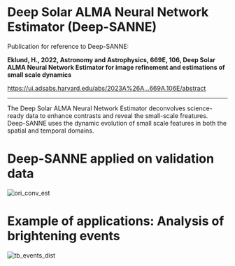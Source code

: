 # Deep Solar ALMA Neural Network Estimator (Deep-SANNE)


Publication for reference to Deep-SANNE:

$\textbf{Eklund, H., 2022, Astronomy and Astrophysics, 669E, 106, Deep Solar ALMA Neural Network Estimator for image refinement and estimations of small scale dynamics}$

https://ui.adsabs.harvard.edu/abs/2023A%26A...669A.106E/abstract

----

The Deep Solar ALMA Neural Network Estimator deconvolves science-ready data to enhance contrasts and reveal the small-scale freatures. 
Deep-SANNE uses the dynamic evolution of small scale features in both the spatial and temporal domains.

# Deep-SANNE applied on validation data
![ori_conv_est](https://user-images.githubusercontent.com/32543273/177316334-61a19c43-223a-43ed-8796-5039768d7161.jpg)




# Example of applications: Analysis of brightening events
![tb_events_dist](https://user-images.githubusercontent.com/32543273/177316623-f07251e1-9aab-4c72-98cf-12e40d6c3959.jpg)

